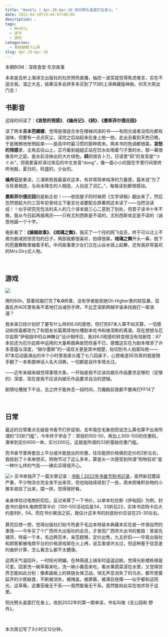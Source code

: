 ```yaml
---
title: "Weekly | Apr.28-Apr.10 阳光劈头盖面打在身上。"
date: 2022-04-10T19:44:57+08:00
description: 。
tags:
  - Weekly
  - 读书
  - 游戏
categories:
  - 竟挑蝴蝶下山来
slug: Apr.28-Apr.10
---
```


本期BGM：深夜食堂·东京故事

本来是去听上海译文出版社的社庆预热直播，抽完一波奖就觉得焦虑难言，实在不适合我，溜之大吉，结果没多会拼多多买到了113的上译典藏版神曲，仰天大笑出门去！

## 书影音

这段时间读了：**《哀愁的预感》**、**《编舟记》**、**《鸫》**、**《曼斯菲尔德庄园》**  

读了两本**吉本芭娜娜**，觉得是很适合坐在楼梯间读的书——有阳光或者没阳光都有滋味，但要有一点点灰尘，读完之后站起来在身上拍一拍，走出去看到天色已晚，于是微微地怅惘起来——是高中时最习惯的那种周末。两本书的色调都很美，**哀愁的预感**里，主角去往山上，正巧看到姐姐正站在饮水处喝着勺子里的水，那一幕很像言叶之庭，是水彩涂抹出的大片绿色。**鸫**则很吉卜力，日语里“鸫”的发音是“つぐみ”，但我更喜欢译过来后的中文发音“dong”，像一面小小的鼓在字里行间里咚咚地敲，夏日的，旺盛的，少女的。

**编舟记**是重读，三浦紫苑我最喜欢这本，有非常简单纯净的力量感，篇末说“为了与死者相连，与尚未降生的人相连，人创造了词汇。”，每每读到都很感动。

**曼斯菲尔德庄园**则是新企划！——收拾屋子的时候把《文学讲稿》翻出来了，然后忽然想起大约三百年前曾经立下豪言壮语要配合原著把这本读了——当然没读成！！似乎研究完包法利夫人的几个译本就三心二意到了别处，但君子读书十年不晚，我从今日起再接再厉——只有尤利西斯是不读的，尤利西斯肯定是不读的（诚恳地画一个十字。

电影看了：**《婚姻故事》**、**《琉璃之舞》**，我买了一个月的网飞会员，终于可以过上不用为删减担惊受怕的日子，两部我都很喜欢，拍得很美，**琉璃之舞**开头一幕，脱下的芭蕾舞鞋里蜷着手机，中间故事里少女们立在山谷水镜上起舞，还有我非常喜欢的Mrs.Giry式人物。

<br>

## 游戏

![](https://res.cloudinary.com/mantyke/image/upload/v1649596317/20220410211059_pabq6v.png)

用时60h，穿着校服打完了**6.0**终章，没有学者能拒绝Oh Higher里的软狂暴，狂轰乱炸AOE里有条不紊地打出减伤手牌，不比芝诺斯跨越宇宙来找我打一架浪漫？

我本来已经计划好了要写什么样的6.0的感想，但打完87本人算不如天算，一切感动和惊喜都改为了和朋友长篇累牍地吐槽剧本吃书和维涅斯的离谱。现在想想与厄尔庇斯“伊甸园中的众神舞台”设计相呼应，我对6.0观感的转变相当有戏剧性：87本前还为厄尔庇斯中运用的大量希腊典故而欣喜不已，感慨这实在为剧本增添了许多意蕴与深度，“赫尔墨斯”的一语双关更是其中翘楚，贴切到令人拍案叫绝——87本后动画演出的半个小时里我拿头撞了七八回桌子，心想难道SE你真的就是随手翻了一本希腊神话人名大词典，一切都是自作多情太过。

——近年来越来越觉得事情大条，一开始是我不应该向娱乐作品要求足够的（足够的）深度，现在是我不应该向娱乐作品要求自洽的逻辑。

剧情吐槽按下不谈，总之终于能休息一段时间，万魔殿前我都不要再打FF14了

<br>

## 日常

最近的日常重点无疑是书香节打折促销，去年我在毛象抱怨说怎么算也算不出来所谓的“33折门槛”，今年终于学会了：常规的100-50，再加上300-100的优惠码，凑单到定价600一单，实付200元，这就是所谓的33折基础优惠门槛。

而书香节里再套加上平台或许能放出的优惠，往往能把价格做到定价的2折左右，我规划了十来单想买，购物节过了这么多年，算是头一次感受到所谓“购物狂欢”是一种什么样的气氛——确实买得很开心。



![>](https://res.cloudinary.com/mantyke/image/upload/v1649598371/20220410214547_pmvmdn.jpg "Live at SHIBUYA CLUB QUATTRO")
买书单独开了一篇文章记录：[书账 | 2022年书香节购书记录](https://mantyke.icu/2022/423-buy-books/)，虽然新冠蔓延严重，不少物流仓完全发不出来货，但也陆陆续续到了一些，周末把堆积杂物的小推车收拾了出来，摆一排，觉得很好看。  
&#8194;  
亲身体验过电商折扣后，反过来算了一下书价，以单本杜拉斯《伊甸园》为例，封底书价是68,电商惯常半价（100-50)活动后是34，33折后22，实体书店购卡后大约是8折，54。而在书价飙涨之前，我估计这本书的封底标价应该在25-30左右。  
&#8194;    
算完后想一想，觉得出版社们如今热衷于毛边本特装本典藏本实在是一件很自然的事情——今年买了个广西师大出版社的会员，才发现广西师大出书的套路：普装先铺货，特装一千本，毛边两百本，亲签题赠，定价出售，九五折扣——毕竟出版社和顾客都被电商平台的价格游戏架在火上烤，说互害或许太过，但这种基于信息差的曲折计算，怎么看怎么都不太健康。


这两天气温回升，一时阳光明媚，在林荫道上骑车时遥遥远眺，觉得光影楼栋俱是可爱。回家洗一碗草莓来吃，洗一碗小番茄来吃，看水果蔬菜浸在水里，又觉得世界怎能如此分别：像素画板上的铁链女保卫战，悄无声息消失了的乌衣，都市里蔓延开的少医缺食，不断被消失，被掩盖，被屏蔽，被满目疮痍——似乎都和这阳光，这草莓，这番茄毫无干系——竟然能毫无干系，竟然能如此实在地并存于这里。

阳光劈头盖面打在身上，收到2022年的第一期单读，书名叫做《去公园和 野外》。

<br>

本次周记写了3小时又12分钟。

